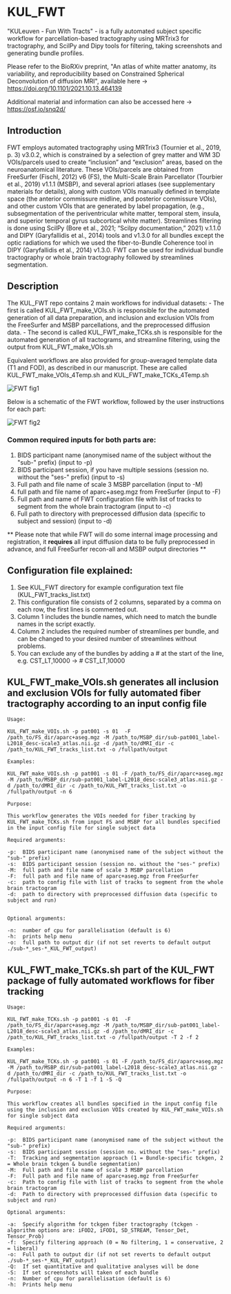 # KUL_FWT

"KULeuven - Fun With Tracts" - is a fully automated subject specific workflow for parcellation-based tractography using MRTrix3 for tractography, and ScilPy and Dipy tools for filtering, taking screenshots and generating bundle profiles.

Please refer to the BioRXiv preprint, "An atlas of white matter anatomy, its variability, and reproducibility based on Constrained Spherical Deconvolution of diffusion MRI", available here -> https://doi.org/10.1101/2021.10.13.464139

Additional material and information can also be accessed here -> https://osf.io/snq2d/

## Introduction

FWT employs automated tractography using MRTrix3 (Tournier et al., 2019, p. 3) v3.0.2, which is constrained by a selection of grey matter and WM 3D VOIs/parcels used to create “inclusion” and “exclusion” areas, based on the neuroanatomical literature. These VOIs/parcels are obtained from FreeSurfer (Fischl, 2012) v6 (FS), the Multi-Scale Brain Parcellator (Tourbier et al., 2019) v1.1.1 (MSBP), and several apriori atlases (see supplementary materials for details), along with custom VOIs manually defined in template space (the anterior commissure midline, and posterior commissure VOIs), and other custom VOIs that are generated by label propagation, (e.g., subsegmentation of the periventricular white matter, temporal stem, insula, and superior temporal gyrus subcortical white matter). Streamlines filtering is done using ScilPy (Bore et al., 2021; “Scilpy documentation,” 2021) v.1.1.0 and DIPY (Garyfallidis et al., 2014) tools and v1.3.0 for all bundles except the optic radiations for which we used the fiber-to-Bundle Coherence tool in DIPY (Garyfallidis et al., 2014) v1.3.0. FWT can be used for individual bundle tractography or whole brain tractography followed by streamlines segmentation. 

## Description

The KUL_FWT repo contains 2 main workflows for individual datasets: 
    - The first is called KUL_FWT_make_VOIs.sh is responsible for the automated generation of all data preparation, and inclusion and exclusion VOIs from the FreeSurfer and MSBP parcellations, and the preprocessed diffusion data.
    - The second is called KUL_FWT_make_TCKs.sh is responsible for the automated generation of all tractograms, and streamline filtering, using the output from KUL_FWT_make_VOIs.sh

Equivalent workflows are also provided for group-averaged template data (T1 and FOD), as described in our manuscript. These are called KUL_FWT_make_VOIs_4Temp.sh and KUL_FWT_make_TCKs_4Temp.sh

![FWT fig1](figs_4_readme/FWT_all_figs_fin.jpg)

Below is a schematic of the FWT workflow, followed by the user instructions for each part:

![FWT fig2](figs_4_readme/FWT_workflow.jpg)

### Common required inputs for both parts are:
1) BIDS participant name (anonymised name of the subject without the "sub-" prefix) (input to -p)
2) BIDS participant session, if you have multiple sessions (session no. without the "ses-" prefix) (input to -s)
3) Full path and file name of scale 3 MSBP parcellation (input to -M)
4) full path and file name of aparc+aseg.mgz from FreeSurfer (input to -F)
5) Full path and name of FWT configuration file with list of tracks to segment from the whole brain tractogram (input to -c) 
6) Full path to directory with preprocessed diffusion data (specific to subject and session) (input to -d)

** Please note that while FWT will do some internal image processing and registration, it **requires** all input diffusion data to be fully preprocessed in advance, and full FreeSurfer recon-all and MSBP output directories **

## Configuration file explained:
1) See KUL_FWT directory for example configuration text file (KUL_FWT_tracks_list.txt)
2) This configuration file consists of 2 columns, separated by a comma on each row, the first lines is commented out.
3) Column 1 includes the bundle names, which need to match the bundle names in the script exactly.
4) Column 2 includes the required number of streamlines per bundle, and can be changed to your desired number of streamlines without problems.
5) You can exclude any of the bundles by adding a # at the start of the line, e.g. CST_LT,10000 -> # CST_LT,10000

## KUL_FWT_make_VOIs.sh generates all inclusion and exclusion VOIs for fully automated fiber tractography according to an input config file

    Usage:

    KUL_FWT_make_VOIs.sh -p pat001 -s 01  -F /path_to/FS_dir/aparc+aseg.mgz -M /path_to/MSBP_dir/sub-pat001_label-L2018_desc-scale3_atlas.nii.gz -d /path_to/dMRI_dir -c /path_to/KUL_FWT_tracks_list.txt -o /fullpath/output

    Examples:

    KUL_FWT_make_VOIs.sh -p pat001 -s 01 -F /path_to/FS_dir/aparc+aseg.mgz -M /path_to/MSBP_dir/sub-pat001_label-L2018_desc-scale3_atlas.nii.gz -d /path_to/dMRI_dir -c /path_to/KUL_FWT_tracks_list.txt -o /fullpath/output -n 6 

    Purpose:

    This workflow generates the VOIs needed for fiber tracking by KUL_FWT_make_TCKs.sh from input FS and MSBP for all bundles specified in the input config file for single subject data

    Required arguments:

    -p:  BIDS participant name (anonymised name of the subject without the "sub-" prefix)
    -s:  BIDS participant session (session no. without the "ses-" prefix)
    -M:  full path and file name of scale 3 MSBP parcellation
    -F:  full path and file name of aparc+aseg.mgz from FreeSurfer
    -c:  path to config file with list of tracks to segment from the whole brain tractogram
    -d:  path to directory with preprocessed diffusion data (specific to subject and run)
    

    Optional arguments:

    -n:  number of cpu for parallelisation (default is 6)
    -h:  prints help menu
	-o:  full path to output dir (if not set reverts to default output ./sub-*_ses-*_KUL_FWT_output)

## KUL_FWT_make_TCKs.sh part of the KUL_FWT package of fully automated workflows for fiber tracking

    Usage:

    KUL_FWT_make_TCKs.sh -p pat001 -s 01  -F /path_to/FS_dir/aparc+aseg.mgz -M /path_to/MSBP_dir/sub-pat001_label-L2018_desc-scale3_atlas.nii.gz -d /path_to/dMRI_dir -c /path_to/KUL_FWT_tracks_list.txt -o /fullpath/output -T 2 -f 2

    Examples:

    KUL_FWT_make_TCKs.sh -p pat001 -s 01 -F /path_to/FS_dir/aparc+aseg.mgz -M /path_to/MSBP_dir/sub-pat001_label-L2018_desc-scale3_atlas.nii.gz -d /path_to/dMRI_dir -c /path_to/KUL_FWT_tracks_list.txt -o /fullpath/output -n 6 -T 1 -f 1 -S -Q

    Purpose:

    This workflow creates all bundles specified in the input config file using the inclusion and exclusion VOIs created by KUL_FWT_make_VOIs.sh for single subject data

    Required arguments:

    -p:  BIDS participant name (anonymised name of the subject without the "sub-" prefix)
    -s:  BIDS participant session (session no. without the "ses-" prefix)
    -T:  Tracking and segmentation approach (1 = Bundle-specific tckgen, 2 = Whole brain tckgen & bundle segmentation)
    -M:  Full path and file name of scale 3 MSBP parcellation
    -F:  Full path and file name of aparc+aseg.mgz from FreeSurfer
    -c:  Path to config file with list of tracks to segment from the whole brain tractogram
    -d:  Path to directory with preprocessed diffusion data (specific to subject and run)

    Optional arguments:

    -a:  Specify algorithm for tckgen fiber tractography (tckgen -algorithm options are: iFOD2, iFOD1, SD_STREAM, Tensor_Det, Tensor_Prob)
    -f:  Specify filtering approach (0 = No filtering, 1 = conservative, 2 = liberal)
	-o:  Full path to output dir (if not set reverts to default output ./sub-*_ses-*_KUL_FWT_output)
    -Q:  If set quantitative and qualitative analyses will be done
    -S:  If set screenshots will taken of each bundle
    -n:  Number of cpu for parallelisation (default is 6)
    -h:  Prints help menu
